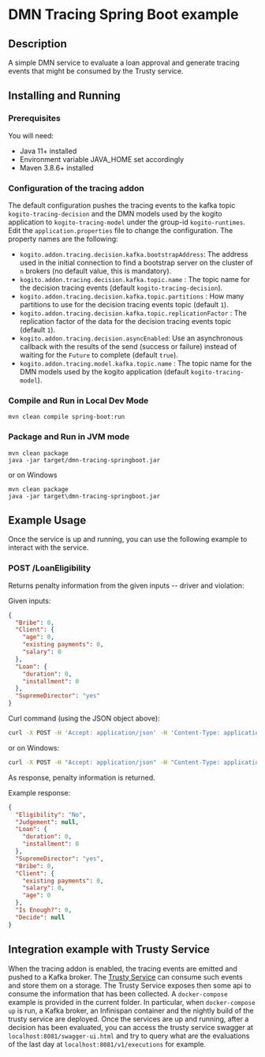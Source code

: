 # DMN Tracing Spring Boot example

## Description

A simple DMN service to evaluate a loan approval and generate tracing events that might be consumed by the Trusty service.

## Installing and Running

### Prerequisites

You will need:
  - Java 11+ installed
  - Environment variable JAVA_HOME set accordingly
  - Maven 3.8.6+ installed

### Configuration of the tracing addon

The default configuration pushes the tracing events to the kafka topic `kogito-tracing-decision` and the DMN models used by the kogito application to `kogito-tracing-model` under the group-id `kogito-runtimes`. 
Edit the `application.properties` file to change the configuration. The property names are the following: 

- `kogito.addon.tracing.decision.kafka.bootstrapAddress`: The address used in the initial connection to find a bootstrap server on the cluster of `n` brokers (no default value, this is mandatory).
- `kogito.addon.tracing.decision.kafka.topic.name` : The topic name for the decision tracing events (default `kogito-tracing-decision`).  
- `kogito.addon.tracing.decision.kafka.topic.partitions` : How many partitions to use for the decision tracing events topic (default `1`).
- `kogito.addon.tracing.decision.kafka.topic.replicationFactor` : The replication factor of the data for the decision tracing events topic (default `1`).
- `kogito.addon.tracing.decision.asyncEnabled`: Use an asynchronous callback with the results of the send (success or failure) instead of waiting for the `Future` to complete (default `true`).
- `kogito.addon.tracing.model.kafka.topic.name` : The topic name for the DMN models used by the kogito application (default `kogito-tracing-model`).

### Compile and Run in Local Dev Mode

```
mvn clean compile spring-boot:run
```

### Package and Run in JVM mode

```
mvn clean package
java -jar target/dmn-tracing-springboot.jar
```

or on Windows

```
mvn clean package
java -jar target\dmn-tracing-springboot.jar
```

## Example Usage

Once the service is up and running, you can use the following example to interact with the service.

### POST /LoanEligibility

Returns penalty information from the given inputs -- driver and violation:

Given inputs:

```json
{
  "Bribe": 0,
  "Client": {
    "age": 0,
    "existing payments": 0,
    "salary": 0
  },
  "Loan": {
    "duration": 0,
    "installment": 0
  },
  "SupremeDirector": "yes"
}
```

Curl command (using the JSON object above):

```sh
curl -X POST -H 'Accept: application/json' -H 'Content-Type: application/json' -d '{"Bribe": 0,"Client": {"age": 0,"existing payments": 0,"salary": 0},"Loan": {"duration": 0,"installment": 0},"SupremeDirector": "yes"}' http://localhost:8080/LoanEligibility
```
or on Windows:

```sh
curl -X POST -H "Accept: application/json" -H "Content-Type: application/json" -d "{\"Bribe\": 0,\"Client\": {\"age\": 0,\"existing payments\": 0,\"salary\": 0},\"Loan\": {\"duration\": 0,\"installment\": 0},\"SupremeDirector\": \"yes\"}" http://localhost:8080/LoanEligibility
```

As response, penalty information is returned.

Example response:

```json
{
  "Eligibility": "No",
  "Judgement": null,
  "Loan": {
    "duration": 0,
    "installment": 0
  },
  "SupremeDirector": "yes",
  "Bribe": 0,
  "Client": {
    "existing payments": 0,
    "salary": 0,
    "age": 0
  },
  "Is Enough?": 0,
  "Decide": null
}
```

## Integration example with Trusty Service

When the tracing addon is enabled, the tracing events are emitted and pushed to a Kafka broker. The [Trusty Service](https://github.com/apache/incubator-kie-kogito-apps/tree/main/trusty) can consume such events and store them on a storage. The Trusty Service exposes then some api to consume the information that has been collected.
A `docker-compose` example is provided in the current folder. In particular, when `docker-compose up` is run, a Kafka broker, an Infinispan container and the nightly build of the trusty service are deployed. 
Once the services are up and running, after a decision has been evaluated, you can access the trusty service swagger at `localhost:8081/swagger-ui.html` and try to query what are the evaluations of the last day at `localhost:8081/v1/executions` for example.
